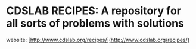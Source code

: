 # CDSLAB RECIPES: A repository for all sorts of problems with solutions
 
website: [http://www.cdslab.org/recipes/](http://www.cdslab.org/recipes/)  
